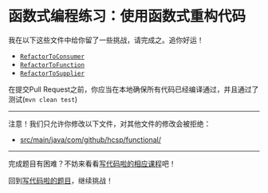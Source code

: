 # 函数式编程练习：使用函数式重构代码

我在以下这些文件中给你留了一些挑战，请完成之。追你好运！

- [`RefactorToConsumer`](https://github.com/hcsp/refactor-to-functional-programming/blob/master/src/main/java/com/github/hcsp/functional/RefactorToConsumer.java)
- [`RefactorToFunction`](https://github.com/hcsp/refactor-to-functional-programming/blob/master/src/main/java/com/github/hcsp/functional/RefactorToFunction.java)
- [`RefactorToSupplier`](https://github.com/hcsp/refactor-to-functional-programming/blob/master/src/main/java/com/github/hcsp/functional/RefactorToSupplier.java)

在提交Pull Request之前，你应当在本地确保所有代码已经编译通过，并且通过了测试(`mvn clean test`)

-----
注意！我们只允许你修改以下文件，对其他文件的修改会被拒绝：
- [src/main/java/com/github/hcsp/functional/](https://github.com/hcsp/refactor-to-functional-programming/blob/master/src/main/java/com/github/hcsp/functional/)
-----


完成题目有困难？不妨来看看[写代码啦的相应课程](https://xiedaimala.com/tasks/71c7be59-2705-4b5a-bbe3-bcc8b5ee04c4)吧！

回到[写代码啦的题目](https://xiedaimala.com/tasks/71c7be59-2705-4b5a-bbe3-bcc8b5ee04c4/quizzes/b33dbdfb-ae0c-4e5b-80bd-a8a92bed88c1)，继续挑战！ 
